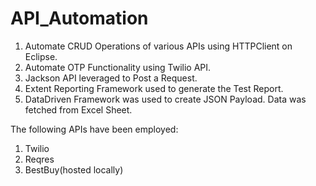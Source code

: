 # API_Automation
1. Automate CRUD Operations of various APIs using HTTPClient on Eclipse.
2. Automate OTP Functionality using Twilio API.
3. Jackson API leveraged to Post a Request.
4. Extent Reporting Framework used to generate the Test Report.
5. DataDriven Framework was used to create JSON Payload. Data was fetched from Excel Sheet. 


The following APIs have been employed:
1. Twilio
2. Reqres
3. BestBuy(hosted locally)

